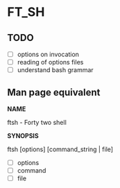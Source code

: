 # FT\_SH

## TODO

- [ ] options on invocation
- [ ] reading of options files
- [ ] understand bash grammar

## Man page equivalent

__NAME__

ftsh - Forty two shell

__SYNOPSIS__

ftsh [options] [command\_string | file]
- [ ] options
- [ ] command
- [ ] file
